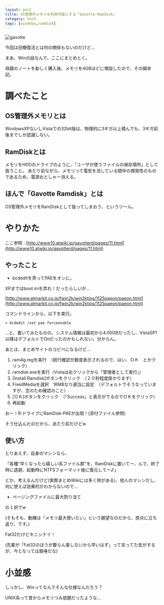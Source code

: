 ```yaml
---
layout: post
title: OS管理外メモリを利用可能にする「Gavotte Ramdisk」
category: tech
tags: [windows,ramdisk]
---
```


![gavotte](/images/2009-03-01-gavotte-ramdisk.jpg)

今回は旧機復活とは何の関係もないのだけど…

まあ、Winの話なんで、ここにまとめとく。

母親のノートを新しく購入後、メモリを4GBほどに増設したので、その顛末記。

# 調べたこと

## OS管理外メモリとは

WindowsXPないしVistaでの32bit版は、物理的に3ギガ以上積んでも、3ギガ前後までしか認識しない。

## RamDiskとは

メモリをHDDのドライブのように、「ユーザが使うファイルの保存場所」として扱うこと。
あたり前ながら、メモリって電気を流している間中の揮発性のものであるため、電源おとしゃー消える。

## ほんで「Gavotte Ramdisk」とは

OS管理外メモリをRamDiskとして扱ってしまおう、というツール。

# やりかた

ここ参照 : [http://www10.atwiki.jp/gavotterd/pages/11.html](http://www10.atwiki.jp/gavotterd/pages/11.html)

## やったこと

- bcdeditを弄ってPAEをオンに。

XPまではboot.iniを弄れ！だったらしいが…

[http://www.atmarkit.co.jp/fwin2k/win2ktips/1125paeon/paeon.html](http://www.atmarkit.co.jp/fwin2k/win2ktips/1125paeon/paeon.html)

コマンドラインから、以下を実行。

```msdos
> bcdedit /set pae forceenable
```

…と、書いてみたものの、システム情報は最初から4.00GBだったし、VistaSP1以降はデフォルトでOnだったのかもしれない。分からん。

あとは、まとめサイトのコピペになるけど…

1. ram4g.regを実行　（続行確認が数度表示されるので、はい、ＯＫ　とかクリック）
0. ramdisk.exeを実行（Vistaは右クリックから「管理者として実行」）
0. [Install Ramdisk]ボタンをクリック　（２０秒程度掛かります）
0. FixedMediaを選択　16MBなり適当に設定　（デフォルトでそうなっていますが、念のため確認のこと）
0. [ＯＫ]ボタンをクリック　（「Success」と表示がでるのでＯＫをクリック）
0. 再起動

おー！R:ドライブにRamDisk-PAEが出現！(添付ファイル参照)

そう仕込んだのだから、あたり前だけどw

## 使い方

とりあえず、自身のマシンなら、

「各種"早くなったら嬉しい系ファイル郡"を、RamDiskに置いてー、んで、終了時に退避、起動時にNTFSフォーマット後に復元してー♪」

とか、考えるんだけど(実際まとめWikiには多く例がある)、他人のマシンだし、何に使えば効果的かわからないので…

- ページングファイルに最大割り当て

の１択でw

(そもそも、動機は「メモリ最大使いたい」という願望なのだから、原点に立ち返り、です。)

Fat32だけどキニシナイ！

(先輩が「Fat32のほうが要らん事しないから早いはず」って言ってた気がするが、今となっては眉唾だな)

# 小並感

しっかし、Winってなんでそんな仕様なんだろう？

UNIX系って昔からメモリつみ放題だったような…
